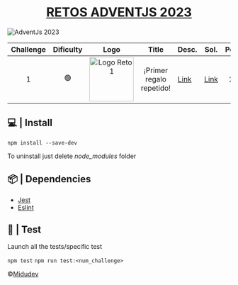 <h1 style="text-align: center;">
    <a href="https://adventjs.dev/">RETOS ADVENTJS 2023</a>
</h1>

![AdventJs 2023](https://github.com/rellabacode/adventjs-2023/blob/feat/challenge01/static/cover.png)

| Challenge | Dificulty |                                                                  Logo                                                                  |          Title           | Desc.                                             | Sol.                                                                                         | Points | Complexity | Ops/s | Test                                                                                                |
|:---------:|:---------:|:--------------------------------------------------------------------------------------------------------------------------------------:|:------------------------:|---------------------------------------------------|----------------------------------------------------------------------------------------------|:------:|:----------:|:-----:|-----------------------------------------------------------------------------------------------------|
|     1     |    🟢     | <img src="https://github.com/rellabacode/adventjs-2023/blob/feat/challenge01/static/1.png" alt="Logo Reto 1" width="100" height="100"> | ¡Primer regalo repetido! | [Link](https://adventjs.dev/es/challenges/2023/1) | [Link](https://github.com/rellabacode/adventjs-2023/blob/feat/challenge01/src/challenge1.ts) |  260   |     2      | 3301  | [Link](https://github.com/rellabacode/adventjs-2023/blob/feat/challenge01/test/challenge01.test.ts) |

## 💻 | Install

`npm install --save-dev`

To uninstall just delete *node_modules* folder

## 📦 | Dependencies

* [Jest](https://jestjs.io/es-ES/)
* [Eslint](https://typescript-eslint.io/)

## 🔧 | Test

Launch all the tests/specific test

`npm test` `npm run test:<num_challenge>`

©[Midudev](https://midu.dev/)
